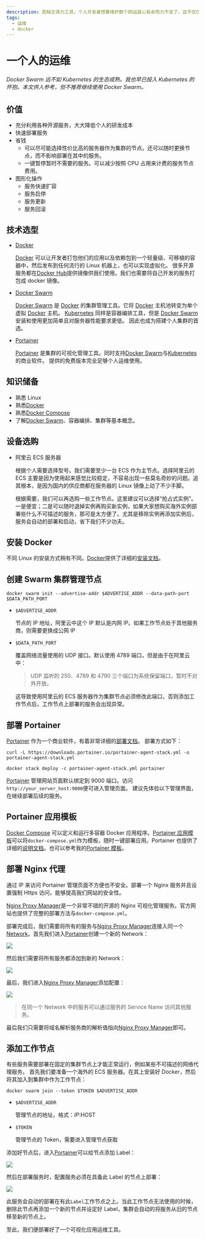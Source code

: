 ```yaml
---
description: 若缺乏得力工具，个人开发者想要维护数个网站就心有余而力不足了。这不仅仅需要花费不少精力开发，更困难的是保持不间断的维护。本文记载了如何使用`Docker`与`Portainer`搭建迷你集群并部署各类服务。
tags:
  - 运维
  - docker
---
```


# 一个人的运维

[Docker]: https://www.docker.com
[Docker Swarm]: https://docs.docker.com/engine/swarm/
[Docker Compose]: https://docs.docker.com/compose/
[Portainer]: https://www.portainer.io
[Kubernetes]: https://kubernetes.io/
[Nginx Proxy Manager]: https://nginxproxymanager.com/

###### Docker Swarm 远不如 Kubernetes 的生态成熟。我也早已投入 Kubernetes 的怀抱。本文供人参考，但不推荐继续使用 Docker Swarm。

## 价值

- 充分利用各种开源服务，大大降低个人的研发成本
- 快速部署服务
- 省钱
  - 可以尽可能选择性价比高的服务器作为集群的节点。还可以随时更换节点，而不影响部署在其中的服务。
  - 一键暂停暂时不需要的服务。可以减少按照 CPU 占用来计费的服务节点费用。
- 图形化操作
  - 服务快速扩容
  - 服务启停
  - 服务更新
  - 服务回滚

## 技术选型

- [Docker][Docker]

  [Docker][Docker] 可以让开发者打包他们的应用以及依赖包到一个轻量级、可移植的容器中，然后发布到任何流行的 Linux 机器上，也可以实现虚拟化。
  很多开源服务都在[Docker Hub](https://hub.docker.com/)提供镜像供我们使用。我们也需要将自己开发的服务打包成 docker 镜像。

- [Docker Swarm][Docker Swarm]

  [Docker Swarm][Docker Swarm] 是 [Docker][Docker] 的集群管理工具。它将 [Docker][Docker] 主机池转变为单个虚拟 [Docker][Docker] 主机。
  [Kubernetes][Kubernetes] 同样是容器编排工具，但是 [Docker Swarm][Docker Swarm] 安装和使用更加简单且对服务器性能要求更低。
  因此也成为搭建个人集群的首选。

- [Portainer][Portainer]

  [Portainer][Portainer] 是集群的可视化管理工具。同时支持[Docker Swarm][Docker Swarm]与[Kubernetes][Kubernetes]的商业软件。
  提供的免费版本完全足够个人运维使用。

## 知识储备

- 熟悉 Linux
- 熟悉[Docker][Docker]
- 熟悉[Docker Compose](https://docs.docker.com/compose/)
- 了解[Docker Swarm]、容器编排、集群等基本概念。

## 设备选购

- 阿里云 ECS 服务器

  根据个人需要选择型号。我们需要至少一台 ECS 作为主节点。选择阿里云的 ECS 主要是因为使用起来感觉比较稳定，不容易出现一些莫名奇妙的问题。追其根本，是因为国内的供应商都在服务器的 Linux 镜像上动了不少手脚。

  根据需要，我们可以再选购一些工作节点。这里建议可以选择“抢占式实例”。一是便宜；二是可以随时退掉实例再购买新实例，如果大家想购买海外实例部署些什么不可描述的服务，那可是太方便了。尤其是移除实例再添加实例后，服务会自动的部署和启动，省下我们不少功夫。

## 安装 Docker

不同 Linux 的安装方式稍有不同。[Docker][Docker]提供了详细的[安装文档](https://docs.docker.com/engine/install/)。

## 创建 Swarm 集群管理节点

```shell
docker swarm init --advertise-addr $ADVERTISE_ADDR --data-path-port $DATA_PATH_PORT
```

- `$ADVERTISE_ADDR`

  节点的 IP 地址，阿里云中这个 IP 默认是内网 IP。如果工作节点处于其他服务商，则需要更换成公网 IP

- `$DATA_PATH_PORT`

  覆盖网络流量使用的 UDP 接口。默认使用 4789 端口，但是由于在阿里云中：

  > UDP 监听的 250、4789 和 4790 三个端口为系统保留端口，暂时不对外开放。

  这导致使用阿里云的 ECS 服务器作为集群节点必须修改此端口，否则添加工作节点后，工作节点上部署的服务会出现异常。

## 部署 Portainer

[Portainer][Portainer] 作为一个商业软件，有着非常详细的[部署文档](https://documentation.portainer.io/v2.0/deploy/ceinstallswarm/)。
部署方式如下：

```shell
curl -L https://downloads.portainer.io/portainer-agent-stack.yml -o portainer-agent-stack.yml

docker stack deploy -c portainer-agent-stack.yml portainer
```

[Portainer][Portainer] 管理网站页面默认绑定到 9000 端口。访问`http://your_server_host:9000`便可进入管理页面。
建议先体验以下管理界面，在继续部署后续的服务。

## Portainer 应用模板

[Docker Compose][Docker Compose] 可以定义和运行多容器 Docker 应用程序。[Portainer 应用模板](https://documentation.portainer.io/v2.0/settings/apps/)可以将`docker-compose.yml`作为模板，随时一键部署应用。Portainer 也提供了详细的[说明文档]()。也可以参考我的[Portainer 模板](https://github.com/Val-istar-Guo/portainer-templates)。

## 部署 Nginx 代理

通过 IP 来访问 Portainer 管理页面不方便也不安全。部署一个 Nginx 服务并且设置强制 Https 访问，能够提高我们网站的安全性。

[Nginx Proxy Manager][Nginx Proxy Manager]是一个非常不错的开源的 Nginx 可视化管理服务。官方网站也提供了完整的部署方法与`docker-compose.yml`。

部署完成后，我们需要将所有的服务与[Nginx Proxy Manager][Nginx Proxy Manager]连接入同一个[Network](https://docs.docker.com/network/overlay/)。首先我们进入[Portainer][Portainer]创建一个新的 Network：

![](./assets//一个人的运维/create_network.png)

然后我们需要将所有服务都添加到新的 Network：

![](./assets//一个人的运维/change_network.png)

最后，我们进入[Nginx Proxy Manager][Nginx Proxy Manager]添加配置：

![](./assets//一个人的运维/nginx_proxy.png)

> 在同一个 Network 中的服务可以通过服务的 Service Name 访问其他服务。

最后我们只需要将域名解析服务商的解析值指向[Nginx Proxy Manager][Nginx Proxy Manager]即可。

## 添加工作节点

有些服务需要部署在固定的集群节点上才能正常运行，例如某些不可描述的网络代理服务。
首先我们要准备一个海外的 ECS 服务器。在其上安装好 Docker，然后将其加入到集群中作为工作节点：

```shell
docker swarm join --token $TOKEN $ADVERTISE_ADDR
```

- `$ADVERTISE_ADDR`

  管理节点的地址，格式：$IP:$HOST

- `$TOKEN`

  管理节点的 Token，需要进入管理节点获取

添加好节点后，进入[Portainer][Portainer]可以给节点添加 Label：

![](./assets//一个人的运维/add_label.png)

然后在部署服务时，配置服务必须在具备此 Label 的节点上部署：

![](./assets//一个人的运维/set_label.png)

此服务会自动的部署在有此`Label`工作节点之上。当此工作节点无法使用的时候，删除此节点再添加一个新的节点并设定好 Label，集群会自动的将服务从旧的节点移至新的节点上。

至此，我们便部署好了一个可视化应用运维工具。
